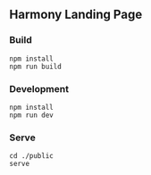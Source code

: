 ## Harmony Landing Page

### Build
```
npm install
npm run build
```

### Development
```
npm install
npm run dev
```

### Serve
```
cd ./public
serve
```
